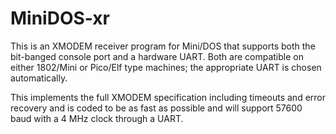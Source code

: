 # MiniDOS-xr

This is an XMODEM receiver program for Mini/DOS that supports both the bit-banged console port and a hardware UART. Both are compatible on either 1802/Mini or Pico/Elf type machines; the appropriate UART is chosen automatically.

This implements the full XMODEM specification including timeouts and error recovery and is coded to be as fast as possible and will support 57600 baud with a 4 MHz clock through a UART.

